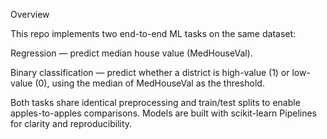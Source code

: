 Overview

This repo implements two end-to-end ML tasks on the same dataset:

Regression — predict median house value (MedHouseVal).

Binary classification — predict whether a district is high-value (1) or low-value (0), using the median of MedHouseVal as the threshold.

Both tasks share identical preprocessing and train/test splits to enable apples-to-apples comparisons. Models are built with scikit-learn Pipelines for clarity and reproducibility.
